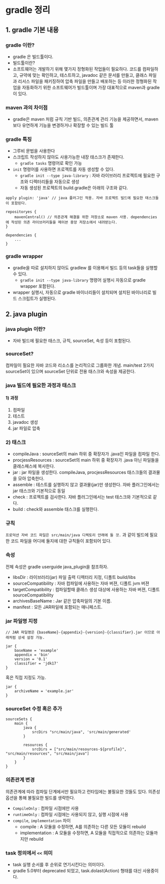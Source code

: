 # gradle 정리

## 1. gradle 기본 내용
### gradle 이란?
 * gradle 은 빌드툴이다.
 * 빌드툴이란? 
 * 소프트웨어는 개발하기 위해 몇가지 정형화된 작업들이 필요하다.
코드를 컴파일하고, 규약에 맞는 확인하고, 테스트하고, javadoc 같은 문서를 만들고, 클래스 파일과 리서스 파일을 패키징하여 압축 파일을 만들고 배포하는 등
이러한 정형화된 작업을 자동화하기 위한 소프트웨어가 빌드툴이며 가장 대표적으로 maven과 gradle 이 있다.
### maven 과의 차이점
 * gradle은 maven 처럼 규칙 기반 빌드, 의존관계 관리 기능을 제공하면서, maven보다 유연하게 기능을 변경하거나 확장할 수 있는 빌드 툴 
### gradle 특징
 * 그루비 문법을 사용한다
 * 스크립트 작성하지 않아도 사용가능한 내장 태스크가 존재한다.
    * `gradle tasks` 명령어로 확인 가능
 * `init` 명령어를 사용하면 프로젝트를 자동 생성할 수 있다.
    * `gradle init --type java-library` : 자바 라이브러리 프로젝트에 필요한 구조와 디렉터리들을 자동으로 생성
    * 자동 생성된 프로젝트의 build.gradle은 아래의 구조와 같다.
```
apply plugin: 'java' // java 플러그인 적용. 자바 프로젝트 빌드에 필요한 태스크들이 포함된다.

repositoryes {
    mavenCentral() // 의존관계 해결을 위한 저장소로 maven 사용. dependencies에 작성된 의존 라이브러리들을 메이븐 중앙 저장소에서 내려받는다.
}

dependencies {
    ...
}

```

### gradle wrapper
 * gradle을 따로 설치하지 않아도 gradlew 를 이용해서 빌드 등의 task들을 실행할 수 있다.
    * `gradle init --type java-library` 명령어 실행시 자동으로 gradle wrapper 포함된다.
 * wrapper 실행시, 자동으로 gradle 바이너리들이 설치되며 설치된 바이너리로 빌드 스크립트가 실행된다.


## 2. java plugin
### java plugin 이란?
 * 자바 빌드에 필요한 태스크, 규칙, sourceSet, 속성 등이 포함된다.

### sourceSet? 
컴파일이 필요한 자바 코드와 리소스를 논리적으로 그룹화한 개념. main/test 2가지 sourceSet이 있으며 sourceSet 단위로 전용 태스크와 속성을 제공한다.

### java 빌드에 필요한 과정과 태스크
#### 1) 과정
 1. 컴파일
 2. 테스트
 3. javadoc 생성
 4. jar 파일로 압축

### 2) 태스크
 * compileJava : sourceSet의 main 하위 중 확장자가 .java인 파일을 컴파일 한다.
 * procjessResources : sourceSet의 main 하위 중 확장자가 .java 아닌 파일들을 클래스패스에 복사한다.
 * jar : jar 파일을 생성한다. compileJava, procjessResources 태스크들의 결과물을 모아 압축한다.
 * assemble : 테스트를 실행하지 않고 결과물(jar)만 생성한다. 자바 플러그인에서는 jar 태스크와 기본적으로 동일
 * check : 프로젝트를 검사한다. 자바 플러그인에서는 test 태스크와 기본적으로 같다.
 * build : check와 assemble 태스크를 실행한다.


### 규칙
`프로덕션 자바 코드 파일은 src/main/java 디렉토리 안래에 둘 것.` 과 같이 빌드에 필요한 코드 파일을 어디에 둘지에 대한 규칙들이 포함되어 있다.

### 속성
전체 속성은 gradle userguide java_plugin을 참조하자.
 * libsDir : 라이브러리(jar) 파일 출력 디렉터리 지정, 디폴트 build/libs
 * sourceCompatibility : 자바 컴파일에 사용하는 자바 버젼, 디폴트 jvm 버젼
 * targetCompatibility : 컴파일할때 클래스 생성 대상에 사용하는 자바 버젼, 디폴트 sourceCompatibility
 * archivesBaseName : Jar 같은 압축파일의 기본 이름.
 * manifest : 모든 JAR파일에 포함되는 매니페스트.

### jar 파일명 지정
```
// JAR 파일명은 {baseName}-{appendix}-{version}-{classifier}.jar 이므로 아래처럼 상세 설정 가능.

jar {
    baseName = 'example'
    appendix = 'bin'
    version = '0.1'
    classifier = 'jdk17'
}  
```

혹은 직접 지정도 가능.

```
jar {
    archiveName = 'example.jar'
}
```

### sourceSet 수정 혹은 추가
```
sourceSets {
	main {
		java {
			srcDirs "src/main/java", 'src/main/generated'
		}

		resources {
			srcDirs = ["src/main/resources-${profile}", "src/main/resources", "src/main/java"]
		}
	}
}
```

### 의존관계 변경
의존관계에 따라 컴파일 단계에서만 필요하고 런타임에는 불필요한 것들도 있다. 의존성 옵션을 통해 불필요한 빌드를 생략한다.
 * `CompileOnly` : 컴파일 시점에만 사용
 * `runtimeOnly` : 컴파일 시점에는 사용되지 않고, 실행 시점에 사용
 * `compile`, `implementation` 차이
    * compile : A 모듈을 수정하면, A를 의존하는 다른 모든 모듈이 rebuild
    * implementation : A 모듈을 수정하면, A 모듈을 직접적으로 의존하는 모듈까지만 rebuild


### task 정의에서 `<<` 의미
 * task 실행 순서를 후 순위로 연기시킨다는 의미이다.
 * gradle 5.0부터 deprecated 되었고, task.dolast(Action) 형태를 대신 사용중이다.